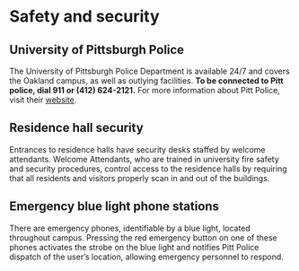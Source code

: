 # Safety and security 

## University of Pittsburgh Police 

The University of Pittsburgh Police Department is available 24/7 and covers the Oakland campus, as well as outlying facilities. **To be connected to Pitt police, dial 911 or (412) 624-2121.** For more information about Pitt Police, visit their [website](http://www.police.pitt.edu/).

## Residence hall security 

Entrances to residence halls have security desks staffed by welcome attendants. Welcome Attendants, who are trained in university fire safety and security procedures, control access to the residence halls by requiring that all residents and visitors properly scan in and out of the buildings.

## Emergency blue light phone stations 

There are emergency phones, identifiable by a blue light, located throughout campus. Pressing the red emergency button on one of these phones activates the strobe on the blue light and notifies Pitt Police dispatch of the user’s location, allowing emergency personnel to respond.








